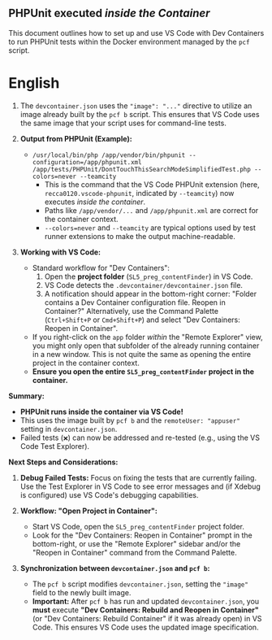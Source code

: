 ## PHPUnit executed *inside the Container*

This document outlines how to set up and use VS Code with Dev Containers to run PHPUnit tests within the Docker environment managed by the `pcf` script.

# English

1.  The `devcontainer.json` uses the `"image": "..."` directive to utilize an image already built by the `pcf b` script.
    This ensures that VS Code uses the same image that your script uses for command-line tests.

2.  **Output from PHPUnit (Example):**
    *   `/usr/local/bin/php /app/vendor/bin/phpunit --configuration=/app/phpunit.xml /app/tests/PHPUnit/DontTouchThisSearchModeSimplifiedTest.php --colors=never --teamcity`
        *   This is the command that the VS Code PHPUnit extension (here, `recca0120.vscode-phpunit`, indicated by `--teamcity`) now executes *inside the container*.
        *   Paths like `/app/vendor/...` and `/app/phpunit.xml` are correct for the container context.
        *   `--colors=never` and `--teamcity` are typical options used by test runner extensions to make the output machine-readable.

3.  **Working with VS Code:**
    *   Standard workflow for "Dev Containers":
        1.  Open the **project folder** (`SL5_preg_contentFinder`) in VS Code.
        2.  VS Code detects the `.devcontainer/devcontainer.json` file.
        3.  A notification should appear in the bottom-right corner: "Folder contains a Dev Container configuration file. Reopen in Container?" Alternatively, use the Command Palette (`Ctrl+Shift+P` or `Cmd+Shift+P`) and select "Dev Containers: Reopen in Container".
    *   If you right-click on the `app` folder *within* the "Remote Explorer" view, you might only open that subfolder of the already running container in a new window. This is not quite the same as opening the entire project in the container context.
    *   **Ensure you open the entire `SL5_preg_contentFinder` project in the container.**

**Summary:**

*   **PHPUnit runs inside the container via VS Code!**
*   This uses the image built by `pcf b` and the `remoteUser: "appuser"` setting in `devcontainer.json`.
*   Failed tests (`❌`) can now be addressed and re-tested (e.g., using the VS Code Test Explorer).

**Next Steps and Considerations:**

1.  **Debug Failed Tests:**
    Focus on fixing the tests that are currently failing. Use the Test Explorer in VS Code to see error messages and (if Xdebug is configured) use VS Code's debugging capabilities.

2.  **Workflow: "Open Project in Container":**
    *   Start VS Code, open the `SL5_preg_contentFinder` project folder.
    *   Look for the "Dev Containers: Reopen in Container" prompt in the bottom-right, or use the "Remote Explorer" sidebar and/or the "Reopen in Container" command from the Command Palette.

3.  **Synchronization between `devcontainer.json` and `pcf b`:**
    *   The `pcf b` script modifies `devcontainer.json`, setting the `"image"` field to the newly built image.
    *   **Important:** After `pcf b` has run and updated `devcontainer.json`, you **must** execute **"Dev Containers: Rebuild and Reopen in Container"** (or "Dev Containers: Rebuild Container" if it was already open) in VS Code. This ensures VS Code uses the updated image specification.

